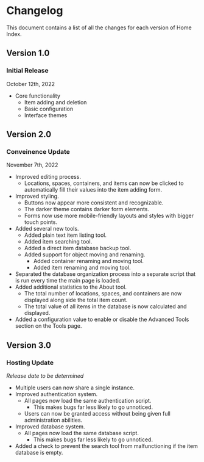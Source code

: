 # Changelog

This document contains a list of all the changes for each version of Home Index.


## Version 1.0

### Initial Release

October 12th, 2022

- Core functionality
    - Item adding and deletion
    - Basic configuration
    - Interface themes


## Version 2.0

### Conveinence Update

November 7th, 2022

- Improved editing process.
    - Locations, spaces, containers, and items can now be clicked to automatically fill their values into the item adding form.
- Improved styling.
    - Buttons now appear more consistent and recognizable.
    - The darker theme contains darker form elements.
    - Forms now use more mobile-friendly layouts and styles with bigger touch points.
- Added several new tools.
    - Added plain text item listing tool.
    - Added item searching tool.
    - Added a direct item database backup tool.
    - Added support for object moving and renaming.
        - Added container renaming and moving tool.
        - Added item renaming and moving tool.
- Separated the database organization process into a separate script that is run every time the main page is loaded.
- Added additional statistics to the About tool.
    - The total number of locations, spaces, and containers are now displayed along side the total item count.
    - The total value of all items in the database is now calculated and displayed.
- Added a configuration value to enable or disable the Advanced Tools section on the Tools page.


## Version 3.0

### Hosting Update

*Release date to be determined*

- Multiple users can now share a single instance.
- Improved authentication system.
    - All pages now load the same authentication script.
        - This makes bugs far less likely to go unnoticed.
    - Users can now be granted access without being given full administration abilities.
- Improved database system.
    - All pages now load the same database script.
        - This makes bugs far less likely to go unnoticed.
- Added a check to prevent the search tool from malfunctioning if the item database is empty.
